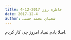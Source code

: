 ```yaml
---
title: خاطره روز 2017-12-4
date: 2017-12-4
author: شعبان محمد حسنی
---
```


اصلا یادم نمیاد امروز چی کار کردم.